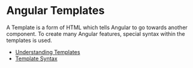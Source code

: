 # Angular Templates

A Template is a form of HTML which tells Angular to go towards another component. To create many Angular features, special syntax within the templates is used.

- [Understanding Templates](https://angular.io/guide/template-overview)
- [Template Syntax](https://angular.io/guide/template-syntax)